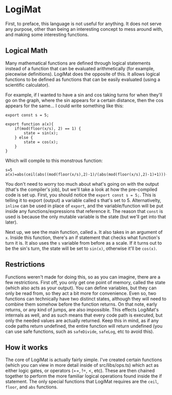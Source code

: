 # LogiMat
First, to preface, this language is not useful for anything. It does not serve any purpose, other than being an interesting concept to mess around with, and making some interesting functions.

## Logical Math
Many mathematical functions are defined through logical statements instead of a function that can be evaluated arithmetically (for example, piecewise definitions). LogiMat does the opposite of this. It allows logical functions to be defined as functions that can be easily evaluated (using a scientific calculator).

For example, if I wanted to have a sin and cos taking turns for when they'll go on the graph, where the sin appears for a certain distance, then the cos appears for the same... I could write something like this:
```lm
export const s = 5;

export function a(x){
    if(mod(floor(x/s), 2) == 1) {
        state = sin(x);
    } else {
        state = cos(x);
    }
}
```
Which will compile to this monstrous function:
```
s=5
a(x)=abs(ceil(abs((mod(floor(x/s),2)-1)/(abs(mod(floor(x/s),2)-1)+1)))-1)*sin(x)+abs(abs(ceil(abs((mod(floor(x/s),2)-1)/(abs(mod(floor(x/s),2)-1)+1)))-1)-1)*cos(x)
```

You don't need to worry too much about what's going on with the output (that's the compiler's job), but we'll take a look at how the pre-compiled code is set up.
First, you should notice the `export const s = 5;`. This is telling it to export (output) a variable called s that's set to 5. Alternativelty, `inline` can be used in place of `export`, and the variable/function will be put inside any functions/expressions that reference it. The reason that `const` is used is because the only mutable variable is the state (but we'll get into that later).

Next up, we see the main function, called `a`. It also takes in an argument of `x`. Inside this function, there's an if statement that checks what function's turn it is. It also uses the `s` variable from before as a scale. If it turns out to be the sin's turn, the state will be set to `sin(x)`, otherwise it'll be `cos(x)`.

## Restrictions
Functions weren't made for doing this, so as you can imagine, there are a few restrictions. First off, you only get one point of memory, called the state (which also acts as your output). You can define variables, but they can only be read from, so they act a bit more for convenience. Even so, two functions can technically have two distinct states, although they will need to combine them somehow before the function returns. On that note, early returns, or any kind of jumps, are also impossible. This effects LogiMat's internals as well, and as such means that every code path is executed, but only the needed values are actually returned. Keep this in mind, as if any code paths return undefined, the entire function will return undefined (you can use safe functions, such as `safeDivide`, `safeLog`, etc to avoid this).

## How it works
The core of LogiMat is actually fairly simple. I've created certain functions (which you can view in more detail inside of src/libs/ops.ts) which act as either logic gates, or operators (==, !=, <, etc). These are then chained together to perform the more familiar logical operations found inside the if statement. The only special functions that LogiMat requires are the `ceil`, `floor`, and `abs` functions.
